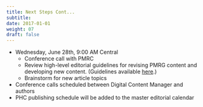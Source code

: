 ```yaml
---
title: Next Steps Cont...
subtitle: 
date: 2017-01-01
weight: 07
draft: false
---
```


* Wednesday, June 28th, 9:00 AM Central
    * Conference call with PMRC
    * Review high-level editorial guidelines for revising PMRG content and developing new content. (Guidelines available [here](https://docs.google.com/document/d/1Q1nAT5k80kIs39-jfiOx_0tHuqPWnlKEUUoOwMpKK3I/edit?usp=sharing).)
    * Brainstorm for new article topics
* Conference calls scheduled between Digital Content Manager and authors
* PHC publishing schedule will be added to the master editorial calendar


